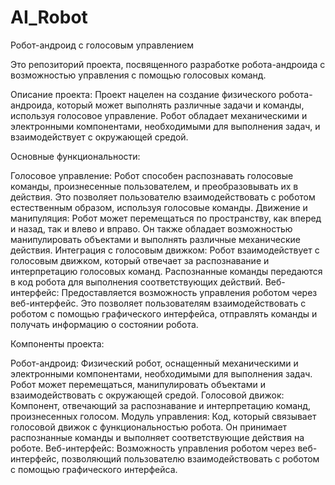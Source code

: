 # AI_Robot

Робот-андроид с голосовым управлением

Это репозиторий проекта, посвященного разработке робота-андроида с возможностью управления с помощью голосовых команд.

Описание проекта:
Проект нацелен на создание физического робота-андроида, который может выполнять различные задачи и команды, используя голосовое управление. Робот обладает механическими и электронными компонентами, необходимыми для выполнения задач, и взаимодействует с окружающей средой.

Основные функциональности:

Голосовое управление: Робот способен распознавать голосовые команды, произнесенные пользователем, и преобразовывать их в действия. Это позволяет пользователю взаимодействовать с роботом естественным образом, используя голосовые команды.
Движение и манипуляция: Робот может перемещаться по пространству, как вперед и назад, так и влево и вправо. Он также обладает возможностью манипулировать объектами и выполнять различные механические действия.
Интеграция с голосовым движком: Робот взаимодействует с голосовым движком, который отвечает за распознавание и интерпретацию голосовых команд. Распознанные команды передаются в код робота для выполнения соответствующих действий.
Веб-интерфейс: Предоставляется возможность управления роботом через веб-интерфейс. Это позволяет пользователям взаимодействовать с роботом с помощью графического интерфейса, отправлять команды и получать информацию о состоянии робота.

Компоненты проекта:

Робот-андроид: Физический робот, оснащенный механическими и электронными компонентами, необходимыми для выполнения задач. Робот может перемещаться, манипулировать объектами и взаимодействовать с окружающей средой.
Голосовой движок: Компонент, отвечающий за распознавание и интерпретацию команд, произнесенных голосом.
Модуль управления: Код, который связывает голосовой движок с функциональностью робота. Он принимает распознанные команды и выполняет соответствующие действия на роботе.
Веб-интерфейс: Возможность управления роботом через веб-интерфейс, позволяющий пользователю взаимодействовать с роботом с помощью графического интерфейса.
